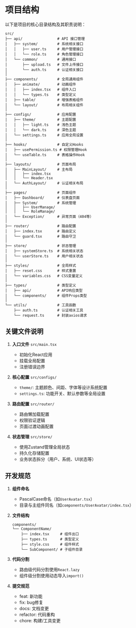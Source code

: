 # 项目结构

以下是项目的核心目录结构及其职责说明：

```tree
src/
├── api/                # API 接口管理
│   ├── system/         # 系统相关接口
│   │   ├── user.ts     # 用户管理接口
│   │   └── role.ts     # 角色管理接口
│   └── common/         # 通用接口
│       ├── upload.ts   # 文件上传接口
│       └── auth.ts     # 认证相关接口
│
├── components/         # 全局通用组件
│   ├── animate/        # 动画组件
│   │   ├── index.tsx   # 组件入口
│   │   └── types.ts    # 类型定义
│   ├── table/          # 增强表格组件
│   └── layout/         # 布局相关组件
│
├── configs/            # 应用配置
│   ├── theme/          # 主题配置
│   │   ├── light.ts    # 浅色主题
│   │   └── dark.ts     # 深色主题
│   └── settings.ts     # 应用全局设置
│
├── hooks/              # 自定义Hooks
│   ├── usePermission.ts # 权限管理Hook
│   └── useTable.ts     # 表格操作Hook
│
├── layouts/            # 页面布局
│   ├── MainLayout/     # 主布局
│   │   ├── index.tsx
│   │   └── Header.tsx
│   └── AuthLayout/     # 认证相关布局
│
├── pages/              # 页面组件
│   ├── Dashboard/      # 仪表盘页面
│   ├── System/         # 系统管理
│   │   ├── UserManage/
│   │   └── RoleManage/
│   └── Exception/      # 异常页面（404等）
│
├── router/             # 路由配置
│   ├── index.tsx       # 路由定义
│   └── guard.tsx       # 路由守卫
│
├── store/              # 状态管理
│   ├── systemStore.ts  # 系统相关状态
│   └── userStore.ts    # 用户相关状态
│
├── styles/             # 全局样式
│   ├── reset.css       # 样式重置
│   └── variables.css   # CSS变量定义
│
├── types/              # 类型定义
│   ├── api/            # API响应类型
│   └── components/     # 组件Props类型
│
└── utils/              # 工具函数
    ├── auth.ts         # 认证相关工具
    └── request.ts      # 封装axios请求
```

## 关键文件说明

1. **入口文件** `src/main.tsx`
   - 初始化React应用
   - 挂载全局配置
   - 注册错误边界

2. **核心配置** `src/configs/`
   - `theme/`: 主题颜色、间距、字体等设计系统配置
   - `settings.ts`: 功能开关、默认参数等全局设置

3. **路由配置** `src/router/`
   - 路由懒加载配置
   - 权限验证逻辑
   - 页面过渡动画配置

4. **状态管理** `src/store/`
   - 使用Zustand管理全局状态
   - 持久化存储配置
   - 业务状态拆分（用户、系统、UI状态等）

## 开发规范

1. **组件命名**
   - PascalCase命名（如`UserAvatar.tsx`）
   - 目录与主组件同名（如`components/UserAvatar/index.tsx`）

2. **文件结构**
   ```tree
   components/
   └── ComponentName/
       ├── index.tsx     # 组件出口
       ├── types.ts      # 类型定义
       ├── style.css     # 组件样式
       └── SubComponent/ # 子组件目录
   ```

3. **代码分割**
   - 路由级代码分割使用`React.lazy`
   - 组件级分割使用动态导入`import()`

4. **提交规范**
   - feat: 新功能
   - fix: bug修复
   - docs: 文档变更
   - refactor: 代码重构
   - chore: 构建/工具变更
